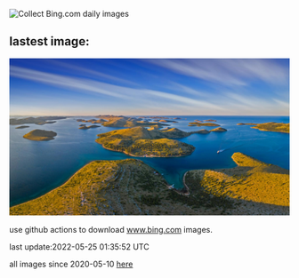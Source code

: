 ![Collect Bing.com daily images](https://github.com/counter2015/bing-daily-images/workflows/Collect%20Bing.com%20daily%20images/badge.svg)
## lastest image:
![](images/KornatiNP.jpg)

use github actions to download www.bing.com images.

last update:2022-05-25 01:35:52 UTC

all images since 2020-05-10 [here](https://github.com/counter2015/bing-daily-images/tree/master/images) 

